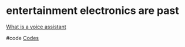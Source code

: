 # entertainment electronics are past
[What is a voice assistant](output/themes/What%20is%20a%20voice%20assistant.md)

#code [Codes](output/codes/Codes.md) 